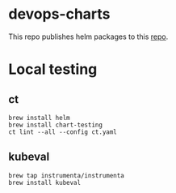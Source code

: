 # devops-charts

This repo publishes helm packages to this [repo](https://github.com/drdkadtr/devops-helm/).

# Local testing

## ct
```
brew install helm
brew install chart-testing
ct lint --all --config ct.yaml
```

## kubeval
```
brew tap instrumenta/instrumenta
brew install kubeval
```
